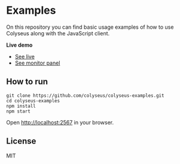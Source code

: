 # Examples

On this repository you can find basic usage examples of how to use Colyseus along with the JavaScript client.

**Live demo**

- [See live](https://examples.colyseus.dev/)
- [See monitor panel](https://examples.colyseus.dev/)

## How to run

```
git clone https://github.com/colyseus/colyseus-examples.git
cd colyseus-examples
npm install
npm start
```

Open [http://localhost:2567](http://localhost:2567) in your browser.

## License

MIT
